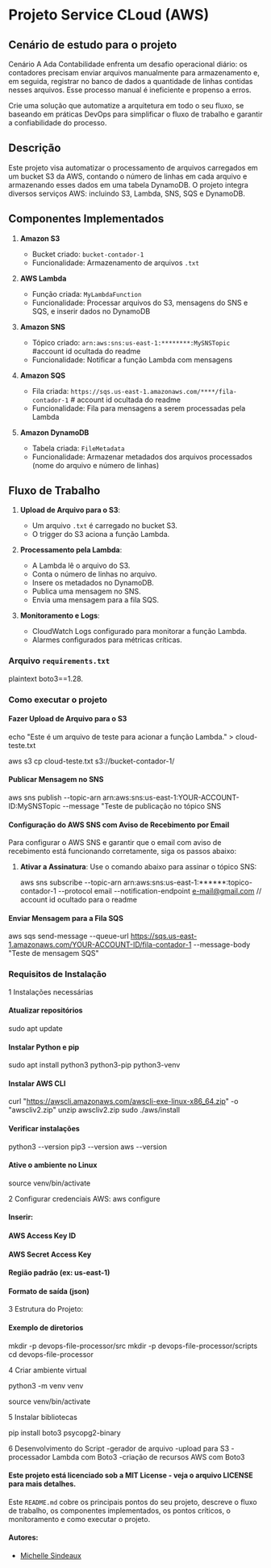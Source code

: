 # Projeto Service CLoud (AWS)

## Cenário de estudo para o projeto 

Cenário
A Ada Contabilidade enfrenta um desafio operacional diário: os contadores precisam enviar arquivos manualmente para armazenamento e, em seguida, registrar no banco de dados a quantidade de linhas contidas nesses arquivos. Esse processo manual é ineficiente e propenso a erros.

Crie uma solução que automatize a arquitetura em todo o seu fluxo, se baseando em práticas DevOps para simplificar o fluxo de trabalho e garantir a confiabilidade do processo.

 
## Descrição 

Este projeto visa automatizar o processamento de arquivos carregados em um bucket S3 da AWS, contando o número de linhas em cada arquivo e armazenando esses dados em uma tabela DynamoDB. O projeto integra diversos serviços AWS: incluindo S3, Lambda, SNS, SQS e DynamoDB.

## Componentes Implementados

1. **Amazon S3**
   - Bucket criado: `bucket-contador-1`
   - Funcionalidade: Armazenamento de arquivos `.txt`

2. **AWS Lambda**
   - Função criada: `MyLambdaFunction`
   - Funcionalidade: Processar arquivos do S3, mensagens do SNS e SQS, e inserir dados no DynamoDB

3. **Amazon SNS**
   - Tópico criado: `arn:aws:sns:us-east-1:********:MySNSTopic` #account id ocultada do readme
   - Funcionalidade: Notificar a função Lambda com mensagens

4. **Amazon SQS**
   - Fila criada: `https://sqs.us-east-1.amazonaws.com/****/fila-contador-1` # account id ocultada do readme
   - Funcionalidade: Fila para mensagens a serem processadas pela Lambda

5. **Amazon DynamoDB**
   - Tabela criada: `FileMetadata`
   - Funcionalidade: Armazenar metadados dos arquivos processados (nome do arquivo e número de linhas)

## Fluxo de Trabalho

1. **Upload de Arquivo para o S3**:
   - Um arquivo `.txt` é carregado no bucket S3.
   - O trigger do S3 aciona a função Lambda.

2. **Processamento pela Lambda**:
   - A Lambda lê o arquivo do S3.
   - Conta o número de linhas no arquivo.
   - Insere os metadados no DynamoDB.
   - Publica uma mensagem no SNS.
   - Envia uma mensagem para a fila SQS.

3. **Monitoramento e Logs**:
   - CloudWatch Logs configurado para monitorar a função Lambda.
   - Alarmes configurados para métricas críticas.
  

### Arquivo `requirements.txt`

plaintext
boto3==1.28.


### Como executar o projeto 

#### Fazer Upload de Arquivo para o S3

echo "Este é um arquivo de teste para acionar a função Lambda." > cloud-teste.txt

aws s3 cp cloud-teste.txt s3://bucket-contador-1/

#### Publicar Mensagem no SNS

aws sns publish --topic-arn arn:aws:sns:us-east-1:YOUR-ACCOUNT-ID:MySNSTopic --message "Teste de publicação no tópico SNS


#### Configuração do AWS SNS com Aviso de Recebimento por Email

Para configurar o AWS SNS e garantir que o email com aviso de recebimento está funcionando corretamente, siga os passos abaixo:

1. **Ativar a Assinatura**:
   Use o comando abaixo para assinar o tópico SNS:

   aws sns subscribe --topic-arn arn:aws:sns:us-east-1:******:topico-contador-1 --protocol email --notification-endpoint e-mail@gmail.com
   // account id ocultado para o readme
   

#### Enviar Mensagem para a Fila SQS

aws sqs send-message --queue-url https://sqs.us-east-1.amazonaws.com/YOUR-ACCOUNT-ID/fila-contador-1 --message-body "Teste de mensagem SQS"


### Requisitos de Instalação

 1 Instalações necessárias 

#### Atualizar repositórios
sudo apt update


#### Instalar Python e pip
sudo apt install python3 python3-pip python3-venv


#### Instalar AWS CLI
curl "https://awscli.amazonaws.com/awscli-exe-linux-x86_64.zip" -o "awscliv2.zip"
unzip awscliv2.zip
sudo ./aws/install



#### Verificar instalações

python3 --version
 pip3 --version
 aws --version
 

#### Ative o ambiente no Linux

source venv/bin/activate



2 Configurar credenciais AWS:
aws configure
#### Inserir:
#### AWS Access Key ID
#### AWS Secret Access Key
#### Região padrão (ex: us-east-1)
#### Formato de saída (json)


3 Estrutura do Projeto:
#### Exemplo de diretorios

mkdir -p devops-file-processor/src
mkdir -p devops-file-processor/scripts
cd devops-file-processor

4 Criar ambiente virtual

python3 -m venv venv

source venv/bin/activate


5 Instalar bibliotecas

pip install boto3 psycopg2-binary


6 Desenvolvimento do Script 
-gerador de arquivo
-upload para S3
-processador Lambda com Boto3
-criação de recursos AWS com Boto3



#### Este projeto está licenciado sob a MIT License - veja o arquivo LICENSE para mais detalhes.

Este `README.md` cobre os principais pontos do seu projeto, descreve o fluxo de trabalho, os componentes implementados, os pontos críticos, o monitoramento e como executar o projeto.



#### Autores:
- [Michelle Sindeaux](https://github.com/michelle-sstudart)
